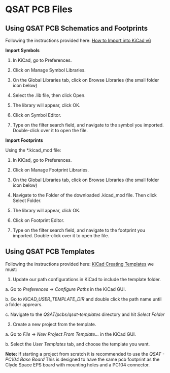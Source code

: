 # QSAT PCB Files

## Using QSAT PCB Schematics and Footprints

Following the instructions provided here: [How to Import into KiCad v6](https://support.snapeda.com/en/articles/5995733-how-to-import-into-kicad-v6-later)

**Import Symbols**

1. In KiCad, go to Preferences.

2. Click on Manage Symbol Libraries.

3. On the Global Libraries tab, click on Browse Libraries (the small folder icon below) 

4. Select the .lib file, then click Open. 

5. The library will appear, click OK.

6. Click on Symbol Editor.

7. Type on the filter search field, and navigate to the symbol you imported. Double-click over it to open the file.

**Import Footprints**

Using the *.kicad_mod file:

1. In KiCad, go to Preferences.

2. Click on Manage Footprint Libraries.

3. On the Global Libraries tab, click on Browse Libraries (the small folder icon below) 

4. Navigate to the Folder of the downloaded .kicad_mod file. Then click Select Folder. 

5. The library will appear, click OK. 

6. Click on Footprint Editor.

7. Type on the filter search field, and navigate to the footprint you imported. Double-click over it to open the file.

## Using QSAT PCB Templates

Following the instructions provided here: [KiCad Creating Templates](https://docs.kicad.org/5.1/en/kicad/kicad.html#creating_templates) we must:

1. Update our path configurations in KiCad to include the template folder.

a. Go to *Preferences* -> *Configure Paths* in the KiCad GUI.

b. Go to *KICAD_USER_TEMPLATE_DIR* and double click the path name until a folder apprears. 

c. Navigate to the *QSAT/pcbs/qsat-templates* directory and hit *Select Folder*


2. Create a new project from the template. 

a. Go to *File* -> *New Project From Template...* in the KiCad GUI.

b. Select the *User Templates* tab, and choose the template you want. 

**Note:** If starting a project from scratch it is recommended to use the *QSAT - PC104 Base Board* 
This is designed to have the same pcb footprint as the Clyde Space EPS board with mounting holes and
a PC104 connector.
